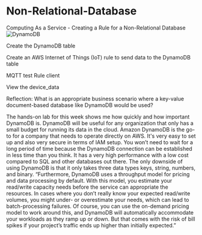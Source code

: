 # Non-Relational-Database
Computing As a Service - Creating a Rule for a Non-Relational Database
![DynamoDB](https://github.com/JohnnyLouisTech/Non-Relational-Database/assets/29494723/4a56abdf-dc0e-4855-906a-0286e349399b)

Create the DynamoDB table

Create an AWS Internet of Things (IoT) rule to send data to the DynamoDB table

MQTT test Rule client

View the device_data

Reflection: 
What is an appropriate business scenario where a key-value document-based database like DynamoDB would be used?


The hands-on lab for this week shows me how quickly and how important DynamoDB is. DynamoDB will be useful for any organization that only has a small budget for running its data in the cloud. Amazon DynamoDB is the go-to for a company that needs to operate directly on AWS. It's very easy to set up and also very secure in terms of IAM setup. You won’t need to wait for a long period of time because the DynamoDB connection can be established in less time than you think. It has a very high performance with a low cost compared to SQL and other databases out there. The only downside of using DynamoDB is that it only takes three data types keys, string, numbers, and binary. “Furthermore, DynamoDB uses a throughput model for pricing and data processing by default. With this model, you estimate your read/write capacity needs before the service can appropriate the resources. In cases where you don’t really know your expected read/write volumes, you might under- or overestimate your needs, which can lead to batch-processing failures. Of course, you can use the on-demand pricing model to work around this, and DynamoDB will automatically accommodate your workloads as they ramp up or down. But that comes with the risk of bill spikes if your project’s traffic ends up higher than initially expected.”


